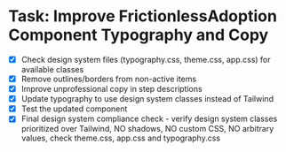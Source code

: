 # Task: Improve FrictionlessAdoption Component Typography and Copy

- [x] Check design system files (typography.css, theme.css, app.css) for available classes
- [x] Remove outlines/borders from non-active items
- [x] Improve unprofessional copy in step descriptions
- [x] Update typography to use design system classes instead of Tailwind
- [x] Test the updated component
- [x] Final design system compliance check - verify design system classes prioritized over Tailwind, NO shadows, NO custom CSS, NO arbitrary values, check theme.css, app.css and typography.css